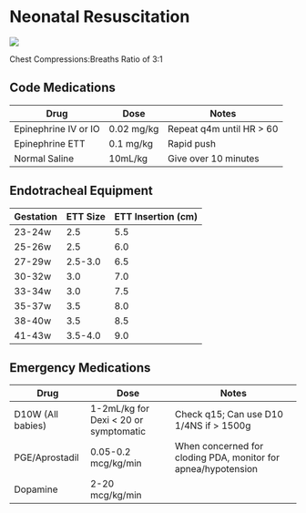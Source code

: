 # Neonatal Resuscitation

![](/img/neonatal_resuscitation.jpg)

Chest Compressions:Breaths Ratio of 3:1

## Code Medications

| Drug                 	| Dose       	| Notes                    	|
|----------------------	|------------	|--------------------------	|
| Epinephrine IV or IO 	| 0.02 mg/kg 	| Repeat q4m until HR > 60 	|
| Epinephrine ETT      	| 0.1 mg/kg  	| Rapid push               	|
| Normal Saline        	| 10mL/kg    	| Give over 10 minutes     	|

## Endotracheal Equipment

| Gestation 	| ETT Size 	| ETT Insertion (cm) 	|
|-----------	|----------	|--------------------	|
| 23-24w    	| 2.5      	| 5.5                	|
| 25-26w    	| 2.5      	| 6.0                	|
| 27-29w    	| 2.5-3.0  	| 6.5                	|
| 30-32w    	| 3.0      	| 7.0                	|
| 33-34w    	| 3.0      	| 7.5                	|
| 35-37w    	| 3.5      	| 8.0                	|
| 38-40w    	| 3.5      	| 8.5                	|
| 41-43w    	| 3.5-4.0  	| 9.0                	|


## Emergency Medications

| Drug              	| Dose                                  	| Notes                                                         	|
|-------------------	|---------------------------------------	|---------------------------------------------------------------	|
| D10W (All babies) 	| 1-2mL/kg for Dexi < 20 or symptomatic 	| Check q15; Can use D10 1/4NS if > 1500g                       	|
| PGE/Aprostadil    	| 0.05-0.2 mcg/kg/min                   	| When concerned for cloding PDA, monitor for apnea/hypotension 	|
| Dopamine          	| 2-20 mcg/kg/min                       	|                                                               	|